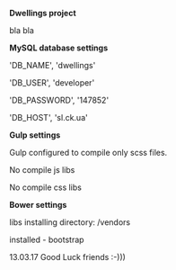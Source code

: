 **Dwellings project**

bla bla

**MySQL database settings**

'DB_NAME', 'dwellings'

'DB_USER', 'developer'

'DB_PASSWORD', '147852'

'DB_HOST', 'sl.ck.ua'


**Gulp settings**

Gulp configured to compile only scss files. 

No compile js libs

No compile css libs




**Bower settings**

libs installing directory: /vendors  

installed - bootstrap



13.03.17  Good Luck friends :-)))